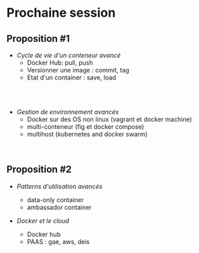 # Prochaine session



## Proposition #1

- *Cycle de vie d'un conteneur avancé*
    * Docker Hub: pull, push
    * Versionner une image : commit, tag
    * Etat d'un container : save, load
<br>
<br>

- *Gestion de environnement avancés*
    * Docker sur des OS non linux (vagrant et docker machine)
    * multi-conteneur (fig et docker compose)
    * multihost (kubernetes and docker swarm)
<br>



## Proposition #2

- *Patterns d'utilisation avancés*
    * data-only container
    * ambassador container

- *Docker et le cloud*
    * Docker hub
    * PAAS : gae, aws, deis



## 
<!-- .slide: class="page-questions" -->